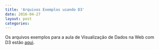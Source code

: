 ```yaml
---
title: 'Arquivos Exemplos usando D3'
date: 2016-04-27
layout: post
categories: 
---
```


Os arquivos exemplos para a aula de Visualização de Dados na Web com D3 estão [aqui](/datavis-course/assets/files/web_vis_d3.zip).